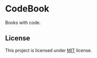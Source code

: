 # CodeBook

Books with code.

## License

This project is licensed under [MIT](https://github.com/frankhart2018/codebook/blob/master/LICENSE) license.
